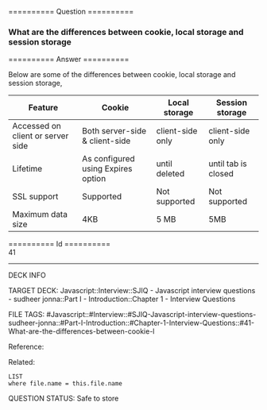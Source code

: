 ========== Question ==========  

### What are the differences between cookie, local storage and session storage  

========== Answer ==========  

Below are some of the differences between cookie, local storage and session
storage,

| Feature                           | Cookie                             | Local storage    | Session storage     |
| --------------------------------- | ---------------------------------- | ---------------- | ------------------- |
| Accessed on client or server side | Both server-side & client-side     | client-side only | client-side only    |
| Lifetime                          | As configured using Expires option | until deleted    | until tab is closed |
| SSL support                       | Supported                          | Not supported    | Not supported       |
| Maximum data size                 | 4KB                                | 5 MB             | 5MB                 |

========== Id ==========  
41

---

DECK INFO

TARGET DECK: Javascript::Interview::SJIQ - Javascript interview questions - sudheer jonna::Part I - Introduction::Chapter 1 - Interview Questions

FILE TAGS: #Javascript::#Interview::#SJIQ-Javascript-interview-questions-sudheer-jonna::#Part-I-Introduction::#Chapter-1-Interview-Questions::#41-What-are-the-differences-between-cookie-l

Reference:

Related:

```dataview
LIST
where file.name = this.file.name
```

QUESTION STATUS: Safe to store
